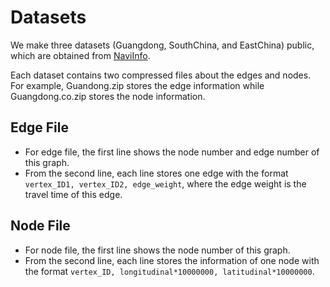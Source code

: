 # Datasets
We make three datasets (Guangdong, SouthChina, and EastChina) public, which are obtained from [NaviInfo](https://www.navinfo.com/en).

Each dataset contains two compressed files about the edges and nodes. For example, Guandong.zip stores the edge information while Guangdong.co.zip stores the node information. 


## Edge File
* For edge file, the first line shows the node number and edge number of this graph. 
* From the second line, each line stores one edge with the format `vertex_ID1, vertex_ID2, edge_weight`, where the edge weight is the travel time of this edge.

## Node File
* For node file, the first line shows the node number of this graph. 
* From the second line, each line stores the information of one node with the format `vertex_ID, longitudinal*10000000, latitudinal*10000000`.
